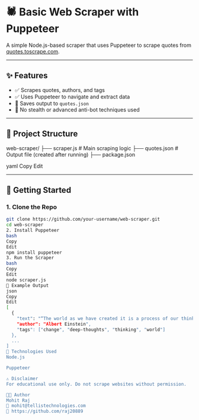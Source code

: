 # 🕷️ Basic Web Scraper with Puppeteer

A simple Node.js-based scraper that uses Puppeteer to scrape quotes from [quotes.toscrape.com](https://quotes.toscrape.com).

---

## ✨ Features

- ✅ Scrapes quotes, authors, and tags
- ✅ Uses Puppeteer to navigate and extract data
- 💾 Saves output to `quotes.json`
- 🔁 No stealth or advanced anti-bot techniques used

---

## 📁 Project Structure

web-scraper/
├── scraper.js # Main scraping logic
├── quotes.json # Output file (created after running)
├── package.json

yaml
Copy
Edit

---

## 🚀 Getting Started

### 1. Clone the Repo

```bash
git clone https://github.com/your-username/web-scraper.git
cd web-scraper
2. Install Puppeteer
bash
Copy
Edit
npm install puppeteer
3. Run the Scraper
bash
Copy
Edit
node scraper.js
🔧 Example Output
json
Copy
Edit
[
  {
    "text": "“The world as we have created it is a process of our thinking. It cannot be changed without changing our thinking.”",
    "author": "Albert Einstein",
    "tags": ["change", "deep-thoughts", "thinking", "world"]
  },
  ...
]
📌 Technologies Used
Node.js

Puppeteer

⚠️ Disclaimer
For educational use only. Do not scrape websites without permission.

👨‍💻 Author
Mohit Raj
📧 mohit@tellistechnologies.com
🔗 https://github.com/raj20889
